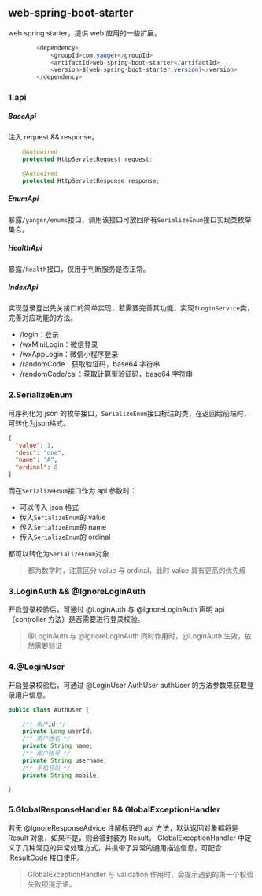 ## web-spring-boot-starter
web spring starter，提供 web 应用的一些扩展。
```java
        <dependency>
            <groupId>com.yanger</groupId>
            <artifactId>web-spring-boot-starter</artifactId>
            <version>${web-spring-boot-starter.version}</version>
        </dependency>
```

### 1.api
##### BaseApi
注入 request && response。
```java
    @Autowired
    protected HttpServletRequest request;

    @Autowired
    protected HttpServletResponse response;
```
##### EnumApi
暴露`/yanger/enums`接口，调用该接口可放回所有`SerializeEnum`接口实现类枚举集合。
##### HealthApi
暴露`/health`接口，仅用于判断服务是否正常。
##### IndexApi
实现登录登出先关接口的简单实现，若需要完善其功能，实现`ILoginService`类，完善对应功能的方法。
* /login：登录
* /wxMiniLogin：微信登录
* /wxAppLogin：微信小程序登录
* /randomCode：获取验证码，base64 字符串
* /randomCode/cal：获取计算型验证码，base64 字符串


### 2.SerializeEnum
可序列化为 json 的枚举接口，`SerializeEnum`接口标注的类，在返回给前端时，可转化为json格式。
```json
{
  "value": 1,
  "desc": "one",
  "name": "A",
  "ordinal": 0
}
```
而在`SerializeEnum`接口作为 api 参数时：
* 可以传入 json 格式
* 传入`SerializeEnum`的 value
* 传入`SerializeEnum`的 name
* 传入`SerializeEnum`的 ordinal

都可以转化为`SerializeEnum`对象
>都为数字时，注意区分 value 与 ordinal，此时 value 具有更高的优先级


### 3.LoginAuth && @IgnoreLoginAuth
开启登录校验后，可通过 @LoginAuth 与 @IgnoreLoginAuth 声明 api （controller 方法）是否需要进行登录校验。
>  @LoginAuth 与 @IgnoreLoginAuth 同时作用时，@LoginAuth 生效，依然需要验证

### 4.@LoginUser 
开启登录校验后，可通过 @LoginUser AuthUser authUser 的方法参数来获取登录用户信息。
```java
public class AuthUser {

    /** 用户id */
    private Long userId;
    /** 用户姓名 */
    private String name;
    /** 用户账号 */
    private String username;
    /** 手机号码 */
    private String mobile;

}
```

### 5.GlobalResponseHandler && GlobalExceptionHandler
若无 @IgnoreResponseAdvice 注解标识的 api 方法，默认返回对象都将是 Result 对象，如果不是，则会被封装为 Result。
GlobalExceptionHandler 中定义了几种常见的异常处理方式，并携带了异常的通用描述信息，可配合 IResultCode 接口使用。
> GlobalExceptionHandler 与 validation 作用时，会提示遇到的第一个校验失败项提示语。



